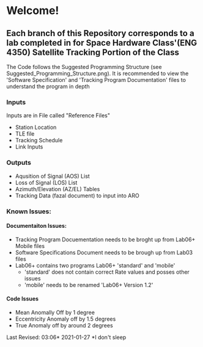 # Welcome!
## Each branch of this Repository corresponds to a lab completed in for Space Hardware Class'(ENG 4350) Satellite Tracking Portion of the Class

The Code follows the Suggested Programming Structure (see Suggested_Programming_Structure.png).
It is recommended to view the 'Software Specification' and 'Tracking Program Documentation' files to understand the program in depth

### Inputs
Inputs are in File called "Reference Files"
- Station Location
- TLE file
- Tracking Schedule
- Link Inputs 

### Outputs 
- Aqusition of Signal (AOS) List
- Loss of Signal (LOS) List
- Azimuth/Elevation (AZ/EL) Tables
- Tracking Data (fazal document) to input into ARO

### Known Issues:

#### Documentaiton Issues:
- Tracking Program Docuementation needs to be broght up from Lab06+ Mobile files
- Software Specifications Document needs to be brough up from Lab03 files
- Lab06+ contains two programs Lab06+ 'standard' and 'mobile'
  - 'standard' does not contain correct Rate values and posses other issues
  - 'mobile' needs to be renamed 'Lab06+ Version 1.2'


#### Code Issues
- Mean Anomally Off by 1 degree 
- Eccentricity Anomaly off by 1.5 degrees
- True Anomaly off by around 2 degrees



Last Revised: 03:06* 2021-01-27
*I don't sleep
